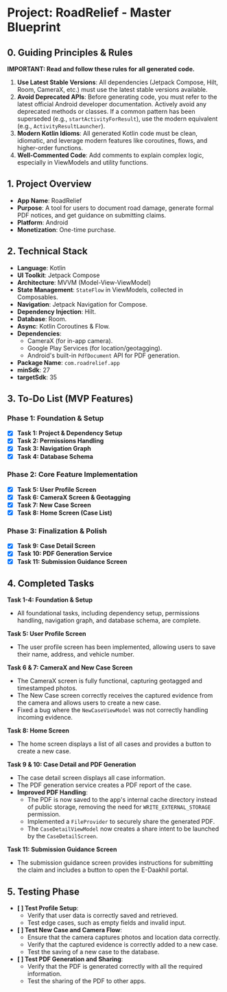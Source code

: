 # Project: RoadRelief - Master Blueprint

## 0. Guiding Principles & Rules

**IMPORTANT: Read and follow these rules for all generated code.**

1.  **Use Latest Stable Versions**: All dependencies (Jetpack Compose, Hilt, Room, CameraX, etc.) must use the latest stable versions available.
2.  **Avoid Deprecated APIs**: Before generating code, you must refer to the latest official Android developer documentation. Actively avoid any deprecated methods or classes. If a common pattern has been superseded (e.g., `startActivityForResult`), use the modern equivalent (e.g., `ActivityResultLauncher`).
3.  **Modern Kotlin Idioms**: All generated Kotlin code must be clean, idiomatic, and leverage modern features like coroutines, flows, and higher-order functions.
4.  **Well-Commented Code**: Add comments to explain complex logic, especially in ViewModels and utility functions.

## 1. Project Overview

- **App Name**: RoadRelief
- **Purpose**: A tool for users to document road damage, generate formal PDF notices, and get guidance on submitting claims.
- **Platform**: Android
- **Monetization**: One-time purchase.


## 2. Technical Stack

- **Language**: Kotlin
- **UI Toolkit**: Jetpack Compose
- **Architecture**: MVVM (Model-View-ViewModel)
- **State Management**: `StateFlow` in ViewModels, collected in Composables.
- **Navigation**: Jetpack Navigation for Compose.
- **Dependency Injection**: Hilt.
- **Database**: Room.
- **Async**: Kotlin Coroutines & Flow.
- **Dependencies**:
    - CameraX (for in-app camera).
    - Google Play Services (for location/geotagging).
    - Android's built-in `PdfDocument` API for PDF generation.
- **Package Name**: `com.roadrelief.app`
- **minSdk**: 27
- **targetSdk**: 35

## 3. To-Do List (MVP Features)

### Phase 1: Foundation & Setup
- [x] **Task 1: Project & Dependency Setup**
- [x] **Task 2: Permissions Handling**
- [x] **Task 3: Navigation Graph**
- [x] **Task 4: Database Schema**

### Phase 2: Core Feature Implementation
- [x] **Task 5: User Profile Screen**
- [x] **Task 6: CameraX Screen & Geotagging**
- [x] **Task 7: New Case Screen**
- [x] **Task 8: Home Screen (Case List)**

### Phase 3: Finalization & Polish
- [x] **Task 9: Case Detail Screen**
- [x] **Task 10: PDF Generation Service**
- [x] **Task 11: Submission Guidance Screen**

## 4. Completed Tasks

**Task 1-4: Foundation & Setup**
- All foundational tasks, including dependency setup, permissions handling, navigation graph, and database schema, are complete.

**Task 5: User Profile Screen**
- The user profile screen has been implemented, allowing users to save their name, address, and vehicle number.

**Task 6 & 7: CameraX and New Case Screen**
- The CameraX screen is fully functional, capturing geotagged and timestamped photos.
- The New Case screen correctly receives the captured evidence from the camera and allows users to create a new case.
- Fixed a bug where the `NewCaseViewModel` was not correctly handling incoming evidence.

**Task 8: Home Screen**
- The home screen displays a list of all cases and provides a button to create a new case.

**Task 9 & 10: Case Detail and PDF Generation**
- The case detail screen displays all case information.
- The PDF generation service creates a PDF report of the case.
- **Improved PDF Handling**:
    - The PDF is now saved to the app's internal cache directory instead of public storage, removing the need for `WRITE_EXTERNAL_STORAGE` permission.
    - Implemented a `FileProvider` to securely share the generated PDF.
    - The `CaseDetailViewModel` now creates a share intent to be launched by the `CaseDetailScreen`.

**Task 11: Submission Guidance Screen**
- The submission guidance screen provides instructions for submitting the claim and includes a button to open the E-Daakhil portal.

## 5. Testing Phase

- **[ ] Test Profile Setup**:
    - Verify that user data is correctly saved and retrieved.
    - Test edge cases, such as empty fields and invalid input.
- **[ ] Test New Case and Camera Flow**:
    - Ensure that the camera captures photos and location data correctly.
    - Verify that the captured evidence is correctly added to a new case.
    - Test the saving of a new case to the database.
- **[ ] Test PDF Generation and Sharing**:
    - Verify that the PDF is generated correctly with all the required information.
    - Test the sharing of the PDF to other apps.
